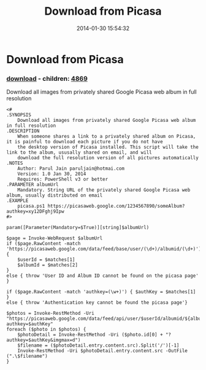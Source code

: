 ﻿---
pid:            4855
poster:         Parul Jain
title:          Download from Picasa
date:           2014-01-30 15:54:32
format:         posh
parent:         0
parent:         0
children:       4869
---

# Download from Picasa

### [download](4855.ps1) - children: [4869](4869.md)

Download all images from privately shared Google Picasa web album in full resolution

```posh
<#
.SYNOPSIS
    Download all images from privately shared Google Picasa web album in full resolution
.DESCRIPTION
    When someone shares a link to a privately shared album on Picasa, it is painful to download each picture if you do not have
    the desktop version of Picasa installed. This script will take the link to the album, ususally shared on email, and will
    download the full resolution version of all pictures automatically
.NOTES
    Author: Parul Jain paruljain@hotmai.com
    Version: 1.0 Jan 30, 2014
    Requires: PowerShell v3 or better
.PARAMETER albumUrl
    Mandatory. String URL of the privately shared Google Picasa web album, usually distributed on email
.EXAMPLE
    picasa.ps1 https://picasaweb.google.com/1234567890/someAlbum?authkey=xy12DFghj9Ipw
#>

param([Parameter(Mandatory=$True)][string]$albumUrl)

$page = Invoke-WebRequest $albumUrl
if ($page.RawContent -match 'https://picasaweb.google.com/data/feed/base/user/(\d+)/albumid/(\d+)') {
    $userId = $matches[1]
    $albumId = $matches[2]
}
else { throw 'User ID and Album ID cannot be found on the picasa page' }

if ($page.RawContent -match 'authkey=(\w+)') { $authKey = $matches[1] }
else { throw 'Authentication key cannot be found the picasa page'}

$photos = Invoke-RestMethod -Uri "https://picasaweb.google.com/data/feed/api/user/$userId/albumid/${albumId}?authkey=$authKey"
foreach ($photo in $photos) {
    $photoDetail = Invoke-RestMethod -Uri ($photo.id[0] + "?authkey=$authKey&imgmax=d")
    $filename = ($photoDetail.entry.content.src).Split('/')[-1]
    Invoke-RestMethod -Uri $photoDetail.entry.content.src -OutFile (".\$filename")
}
```
